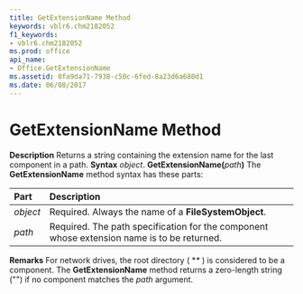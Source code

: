 ```yaml
---
title: GetExtensionName Method
keywords: vblr6.chm2182052
f1_keywords:
- vblr6.chm2182052
ms.prod: office
api_name:
- Office.GetExtensionName
ms.assetid: 0fa9da71-7938-c50c-6fed-8a23d6a680d1
ms.date: 06/08/2017
---
```



# GetExtensionName Method



 **Description**
Returns a string containing the extension name for the last component in a path.
 **Syntax**
 _object_. **GetExtensionName(**_path_**)**
The **GetExtensionName** method syntax has these parts:


|**Part**|**Description**|
|:-----|:-----|
| _object_|Required. Always the name of a **FileSystemObject**.|
| _path_|Required. The path specification for the component whose extension name is to be returned.|
 **Remarks**
For network drives, the root directory ( **\** ) is considered to be a component.
The **GetExtensionName** method returns a zero-length string ("") if no component matches the _path_ argument.

